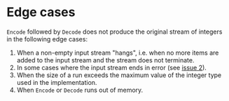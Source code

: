 # Edge cases
`Encode` followed by `Decode` does not produce the original stream of integers in the following edge cases:
1. When a non-empty input stream "hangs", i.e. when no more items are added to the input stream
and the stream does not terminate.
2. In some cases where the input stream ends in error (see [issue 2](https://github.com/projectriff-samples/java-run-length-encoding/issues/2)).
3. When the size of a run exceeds the maximum value of the integer type used in the implementation.
4. When `Encode` or `Decode` runs out of memory.
